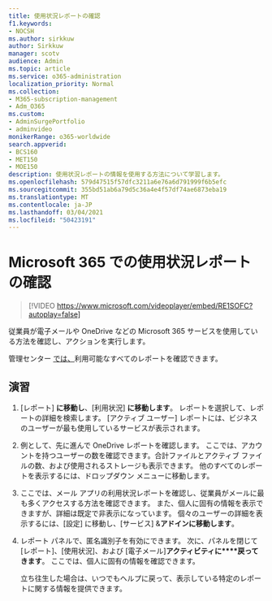 ```yaml
---
title: 使用状況レポートの確認
f1.keywords:
- NOCSH
ms.author: sirkkuw
author: Sirkkuw
manager: scotv
audience: Admin
ms.topic: article
ms.service: o365-administration
localization_priority: Normal
ms.collection:
- M365-subscription-management
- Adm_O365
ms.custom:
- AdminSurgePortfolio
- adminvideo
monikerRange: o365-worldwide
search.appverid:
- BCS160
- MET150
- MOE150
description: 使用状況レポートの情報を使用する方法について学習します。
ms.openlocfilehash: 579d47515f57dfc3211a6e76a6d791999f6b5efc
ms.sourcegitcommit: 355bd51ab6a79d5c36a4e4f57df74ae6873eba19
ms.translationtype: MT
ms.contentlocale: ja-JP
ms.lasthandoff: 03/04/2021
ms.locfileid: "50423191"
---
```

# <a name="review-usage-reports-in-microsoft-365"></a>Microsoft 365 での使用状況レポートの確認

> [!VIDEO https://www.microsoft.com/videoplayer/embed/RE1SOFC?autoplay=false]

従業員が電子メールや OneDrive などの Microsoft 365 サービスを使用している方法を確認し、アクションを実行します。

管理センター [では、](https://admin.microsoft.com)利用可能なすべてのレポートを確認できます。

## <a name="try-it"></a>演習

1. [レポート] **に移動し**、[利用状況] **に移動します**。 レポートを選択して、レポートの詳細を検索します。 [アクティブ ユーザー] レポートには、ビジネスのユーザーが最も使用しているサービスが表示されます。
1. 例として、先に進んで OneDrive レポートを確認します。 ここでは、アカウントを持つユーザーの数を確認できます。合計ファイルとアクティブ ファイルの数、および使用されるストレージも表示できます。 他のすべてのレポートを表示するには、ドロップダウン メニューに移動します。
1. ここでは、メール アプリの利用状況レポートを確認し、従業員がメールに最も多くアクセスする方法を確認できます。 また、個人に固有の情報を表示できますが、詳細は既定で非表示になっています。 個々のユーザーの詳細を表示するには、[設定] に移動し、[サービス] &**アドインに移動します**。
1. レポート パネルで、匿名識別子を有効にできます。 次に、パネルを閉じて[レポート]、[使用状況]、および [電子メール]**アクティビティに****戻ってきます**。 ここでは、個人に固有の情報を確認できます。

    立ち往生した場合は、いつでもヘルプに戻って、表示している特定のレポートに関する情報を提供できます。